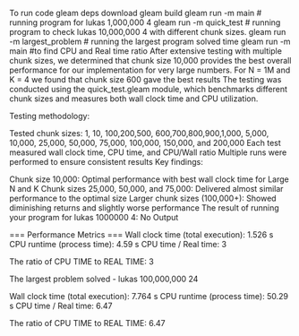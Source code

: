 To run code
gleam deps download
gleam build
gleam run -m main # running program for lukas 1,000,000 4
gleam run -m quick_test #  running program to check lukas 10,000,000 4 with different chunk sizes.
gleam run -m largest_problem # running the largest program solved
time gleam run -m main #to find CPU and Real time ratio
After extensive testing with multiple chunk sizes, we determined that chunk size 10,000 provides the best overall performance for our implementation for very large numbers. For N = 1M and K = 4 we found that chunk size 600 gave the best results The testing was conducted using the quick_test.gleam module, which benchmarks different chunk sizes and measures both wall clock time and CPU utilization.

Testing methodology:

Tested chunk sizes: 1, 10, 100,200,500, 600,700,800,900,1,000, 5,000, 10,000, 25,000, 50,000, 75,000, 100,000, 150,000, and 200,000
Each test measured wall clock time, CPU time, and CPU/Wall ratio
Multiple runs were performed to ensure consistent results
Key findings:

Chunk size 10,000: Optimal performance with best wall clock time for Large N and K
Chunk sizes 25,000, 50,000, and 75,000: Delivered almost similar performance to the optimal size
Larger chunk sizes (100,000+): Showed diminishing returns and slightly worse performance
The result of running your program for lukas 1000000 4: No Output

=== Performance Metrics === Wall clock time (total execution): 1.526 s CPU runtime (process time): 4.59 s CPU time / Real time: 3

The ratio of CPU TIME to REAL TIME: 3

The largest problem solved - lukas 100,000,000 24

Wall clock time (total execution): 7.764 s CPU runtime (process time): 50.29 s CPU time / Real time: 6.47

The ratio of CPU TIME to REAL TIME: 6.47

